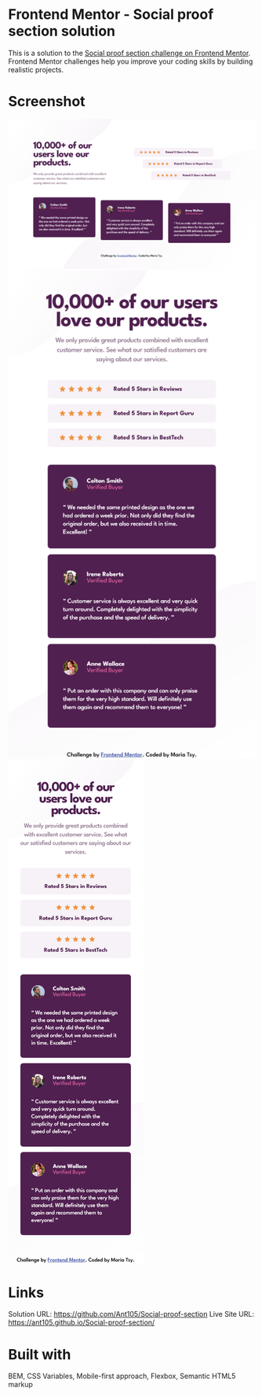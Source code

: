 # Frontend Mentor - Social proof section solution

This is a solution to the [Social proof section challenge on Frontend Mentor](https://www.frontendmentor.io/challenges/social-proof-section-6e0qTv_bA). Frontend Mentor challenges help you improve your coding skills by building realistic projects.

# Screenshot

![Screenshot of the Desktop version](./screenshots/ScreenshotDesktop.png)
![Screenshot of the Tablet version](./screenshots/ScreenshotTablet.png)
![Screenshot of the Mobile version](./screenshots/ScreenshotMobile.png)

# Links

Solution URL: https://github.com/Ant105/Social-proof-section
Live Site URL: https://ant105.github.io/Social-proof-section/

# Built with

BEM, CSS Variables, Mobile-first approach, Flexbox, Semantic HTML5 markup
